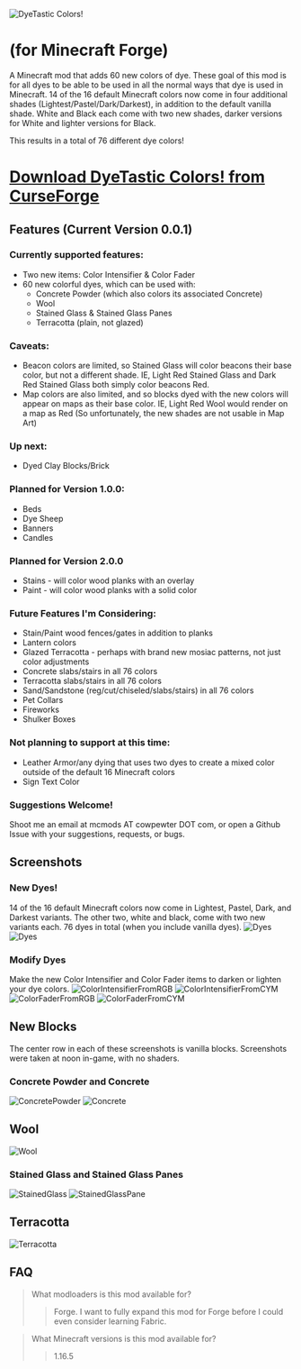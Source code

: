 ![DyeTastic Colors!](https://github.com/cowpewter/mc-dyetastic-colors/blob/main/docs/img/big_logo.png)
# (for Minecraft Forge)
A Minecraft mod that adds 60 new colors of dye. These goal of this mod is for all dyes to be able to be used in all the normal ways that dye is used in Minecraft. 14 of the 16 default Minecraft colors now come in four additional shades (Lightest/Pastel/Dark/Darkest), in addition to the default vanilla shade. White and Black each come with two new shades, darker versions for White and lighter versions for Black.

This results in a total of 76 different dye colors!

# [Download DyeTastic Colors! from CurseForge](https://www.curseforge.com/minecraft/mc-mods/dyetastic-colors)

## Features (Current Version 0.0.1)

### Currently supported features:
* Two new items: Color Intensifier & Color Fader
* 60 new colorful dyes, which can be used with:
  * Concrete Powder (which also colors its associated Concrete)
  * Wool
  * Stained Glass & Stained Glass Panes
  * Terracotta (plain, not glazed)

### Caveats:
* Beacon colors are limited, so Stained Glass will color beacons their base color, but not a different shade. IE, Light Red Stained Glass and Dark Red Stained Glass both simply color beacons Red.
* Map colors are also limited, and so blocks dyed with the new colors will appear on maps as their base color. IE, Light Red Wool would render on a map as Red (So unfortunately, the new shades are not usable in Map Art)

### Up next:
* Dyed Clay Blocks/Brick

### Planned for Version 1.0.0:
* Beds
* Dye Sheep
* Banners
* Candles

### Planned for Version 2.0.0
* Stains - will color wood planks with an overlay
* Paint - will color wood planks with a solid color

### Future Features I'm Considering:
* Stain/Paint wood fences/gates in addition to planks
* Lantern colors
* Glazed Terracotta - perhaps with brand new mosiac patterns, not just color adjustments
* Concrete slabs/stairs in all 76 colors
* Terracotta slabs/stairs in all 76 colors
* Sand/Sandstone (reg/cut/chiseled/slabs/stairs) in all 76 colors
* Pet Collars
* Fireworks
* Shulker Boxes

### Not planning to support at this time:
* Leather Armor/any dying that uses two dyes to create a mixed color outside of the default 16 Minecraft colors
* Sign Text Color

### Suggestions Welcome!
Shoot me an email at mcmods AT cowpewter DOT com, or open a Github Issue with your suggestions, requests, or bugs.


## Screenshots
### New Dyes!
14 of the 16 default Minecraft colors now come in Lightest, Pastel, Dark, and Darkest variants. The other two, white and black, come with two new variants each. 76 dyes in total (when you include vanilla dyes).
![Dyes](https://github.com/cowpewter/mc-dyetastic-colors/blob/main/docs/img/Dyes1.png)
![Dyes](https://github.com/cowpewter/mc-dyetastic-colors/blob/main/docs/img/Dyes2.png)

### Modify Dyes
Make the new Color Intensifier and Color Fader items to darken or lighten your dye colors.
![ColorIntensifierFromRGB](https://github.com/cowpewter/mc-dyetastic-colors/blob/main/docs/img/ColorIntensifierFromRGB.png)
![ColorIntensifierFromCYM](https://github.com/cowpewter/mc-dyetastic-colors/blob/main/docs/img/ColorIntensifierFromCYM.png)
![ColorFaderFromRGB](https://github.com/cowpewter/mc-dyetastic-colors/blob/main/docs/img/ColorFaderFromRGB.png)
![ColorFaderFromCYM](https://github.com/cowpewter/mc-dyetastic-colors/blob/main/docs/img/ColorFaderFromCYM.png)

## New Blocks
The center row in each of these screenshots is vanilla blocks.
Screenshots were taken at noon in-game, with no shaders.

### Concrete Powder and Concrete
![ConcretePowder](https://github.com/cowpewter/mc-dyetastic-colors/blob/main/docs/img/ConcretePowders.png)
![Concrete](https://github.com/cowpewter/mc-dyetastic-colors/blob/main/docs/img/Concretes.png)

## Wool
![Wool](https://github.com/cowpewter/mc-dyetastic-colors/blob/main/docs/img/Wools.png)

### Stained Glass and Stained Glass Panes
![StainedGlass](https://github.com/cowpewter/mc-dyetastic-colors/blob/main/docs/img/StainedGlass.png)
![StainedGlassPane](https://github.com/cowpewter/mc-dyetastic-colors/blob/main/docs/img/StainedGlassPanes.png)

## Terracotta
![Terracotta](https://github.com/cowpewter/mc-dyetastic-colors/blob/main/docs/img/Terracottas.png)

## FAQ

> What modloaders is this mod available for?
>> Forge. I want to fully expand this mod for Forge before I could even consider learning Fabric.

> What Minecraft versions is this mod available for?
>> 1.16.5


